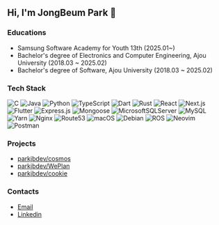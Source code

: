 ## Hi, I'm JongBeum Park 👋

### Educations
- Samsung Software Academy for Youth 13th (2025.01~)
- Bachelor's degree of Electronics and Computer Engineering, Ajou University (2018.03 ~ 2025.02)
- Bachelor's degree of Software, Ajou University (2018.03 ~ 2025.02)

### Tech Stack
![C](https://img.shields.io/badge/C-00599C?logo=c&logoColor=white)
![Java](https://img.shields.io/badge/Java-ED8B00?logo=openjdk&logoColor=white)
![Python](https://img.shields.io/badge/Python-3670A0?logo=python&logoColor=ffdd54)
![TypeScript](https://img.shields.io/badge/TypeScript-007ACC?logo=typescript&logoColor=white)
![Dart](https://img.shields.io/badge/Dart-0175C2?logo=dart&logoColor=white)
![Rust](https://img.shields.io/badge/Rust-000000?logo=rust&logoColor=white)
![React](https://img.shields.io/badge/React-20232a?logo=react&logoColor=%2361DAFB)
![Next.js](https://img.shields.io/badge/Next.js-000000?logo=Next.js&logoColor=white)
![Flutter](https://img.shields.io/badge/Flutter-02569B?logo=flutter&logoColor=white)
![Express.js](https://img.shields.io/badge/express.js-404d59?logo=express&logoColor=%2361DAFB)
![Mongoose](https://img.shields.io/badge/Mongoose-880000?logo=mongoose&logoColor=white)
![MicrosoftSQLServer](https://img.shields.io/badge/MSSQL-CC2927?logo=microsoft%20sql%20server&logoColor=white)
![MySQL](https://img.shields.io/badge/MySQL-4479A1?logo=mysql&logoColor=white)
![Yarn](https://img.shields.io/badge/yarn-2C8EBB?logo=yarn&logoColor=white)
![Nginx](https://img.shields.io/badge/nginx-009639?logo=nginx&logoColor=white)
![Route53](https://img.shields.io/badge/Route53-8c4fff?logo=Amazon%20Route%2053&logoColor=white)
![macOS](https://img.shields.io/badge/-macOS-000000?logo=macOS&logoColor=white)
![Debian](https://img.shields.io/badge/Debian-A81D33?logo=Debian&logoColor=white)
![ROS](https://img.shields.io/badge/ROS-22314E?logo=ROS&logoColor=white)
![Neovim](https://img.shields.io/badge/neovim-57A143?logo=Neovim&logoColor=white)
![Postman](https://img.shields.io/badge/Postman-FF6C37?logo=Postman&logoColor=white)

### Projects
- [parkjbdev/cosmos](https://github.com/parkjbdev/cosmos)
- [parkjbdev/WePlan](https://github.com/parkjbdev/WePlan)
- [parkjbdev/cookie](https://github.com/parkjbdev/cookie)

### Contacts
- [Email](mailto:dev@parkjb.com)
- [Linkedin](https://linkedin.com/in/parkjbdev/)

<!--## Wakatime Stats -->
<!--START_SECTION:waka-->
<!--
![Code Time](http://img.shields.io/badge/Code%20Time-2%2C985%20hrs%203%20mins-blue)

![Lines of code](https://img.shields.io/badge/%EC%A0%80%EB%8A%94%20%EC%97%AC%ED%83%9C%EA%B9%8C%EC%A7%80%20-3.9%20million%20%EC%A4%84%EC%9D%98%20%EC%BD%94%EB%93%9C%EB%A5%BC%20%EC%9E%91%EC%84%B1%ED%96%88%EC%96%B4%EC%9A%94.-blue)

**저는 저녁형 인간이에요. 🦉** 

```text
🌞 아침                     438 commits         ███░░░░░░░░░░░░░░░░░░░░░░   11.08 % 
🌆 낮　                     1299 commits        ████████░░░░░░░░░░░░░░░░░   32.87 % 
🌃 저녁                     1138 commits        ███████░░░░░░░░░░░░░░░░░░   28.80 % 
🌙 밤　                     1077 commits        ███████░░░░░░░░░░░░░░░░░░   27.25 % 
```


📊 **저는 이번주를 이렇게 시간을 보냈어요.** 

```text
🕑︎ Timezone: Asia/Seoul

💬 프로그래밍 언어들: 
Java                     2 hrs 13 mins       ████████░░░░░░░░░░░░░░░░░   31.79 % 
Docker                   1 hr 22 mins        █████░░░░░░░░░░░░░░░░░░░░   19.71 % 
Bash                     1 hr 22 mins        █████░░░░░░░░░░░░░░░░░░░░   19.55 % 
Other                    51 mins             ███░░░░░░░░░░░░░░░░░░░░░░   12.18 % 
Python                   31 mins             ██░░░░░░░░░░░░░░░░░░░░░░░   07.59 % 

🔥 에디터들: 
Neovim                   6 hrs 51 mins       ████████████████████████░   97.91 % 
Obsidian                 8 mins              █░░░░░░░░░░░░░░░░░░░░░░░░   02.09 % 

💻 운영 체제들: 
Mac                      6 hrs               █████████████████████░░░░   85.84 % 
Linux                    40 mins             ██░░░░░░░░░░░░░░░░░░░░░░░   09.68 % 
WSL                      18 mins             █░░░░░░░░░░░░░░░░░░░░░░░░   04.48 % 
```


 Last Updated on 28/01/2025 15:19:21 UTC
 -->
<!--END_SECTION:waka-->

